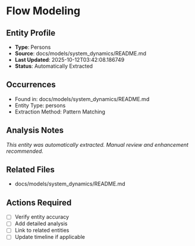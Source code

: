 # Flow Modeling

## Entity Profile
- **Type**: Persons
- **Source**: docs/models/system_dynamics/README.md
- **Last Updated**: 2025-10-12T03:42:08.186749
- **Status**: Automatically Extracted

## Occurrences
- Found in: docs/models/system_dynamics/README.md
- Entity Type: persons
- Extraction Method: Pattern Matching

## Analysis Notes
*This entity was automatically extracted. Manual review and enhancement recommended.*

## Related Files
- docs/models/system_dynamics/README.md

## Actions Required
- [ ] Verify entity accuracy
- [ ] Add detailed analysis
- [ ] Link to related entities
- [ ] Update timeline if applicable
